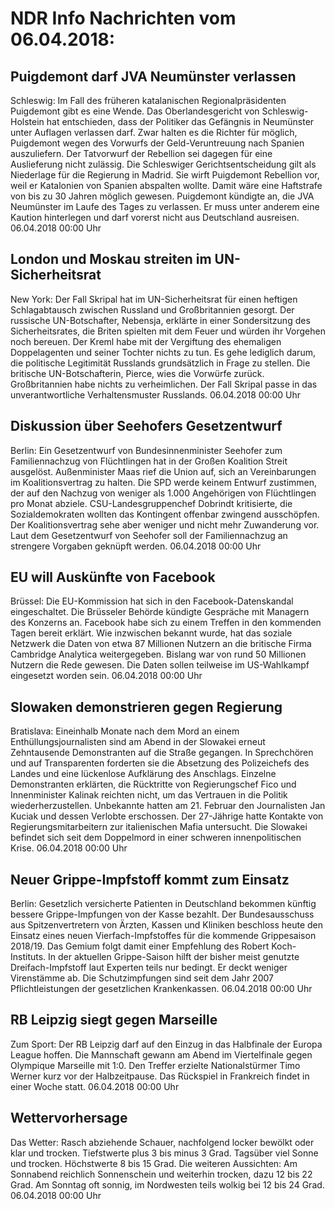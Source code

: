 # NDR Info Nachrichten vom 06.04.2018:


## Puigdemont darf JVA Neumünster verlassen
Schleswig:	Im Fall des früheren katalanischen Regionalpräsidenten Puigdemont gibt es eine Wende. Das Oberlandesgericht von Schleswig-Holstein hat entschieden, dass der Politiker das Gefängnis in Neumünster unter Auflagen verlassen darf. Zwar halten es die Richter für möglich, Puigdemont wegen des Vorwurfs der Geld-Veruntreuung nach Spanien auszuliefern. Der Tatvorwurf der Rebellion sei dagegen für eine Auslieferung nicht zulässig. Die Schleswiger Gerichtsentscheidung gilt als Niederlage für die Regierung in Madrid. Sie wirft Puigdemont Rebellion vor, weil er Katalonien von Spanien abspalten wollte. Damit wäre eine Haftstrafe von bis zu 30 Jahren möglich gewesen. Puigdemont kündigte an, die JVA Neumünster im Laufe des Tages zu verlassen. Er muss unter anderem eine Kaution hinterlegen und darf vorerst nicht aus Deutschland ausreisen. 06.04.2018 00:00 Uhr 

## London und Moskau streiten im UN-Sicherheitsrat
New York: Der Fall Skripal hat im UN-Sicherheitsrat für einen heftigen Schlagabtausch zwischen Russland und Großbritannien gesorgt. Der russische UN-Botschafter, Nebensja, erklärte in einer Sondersitzung des Sicherheitsrates, die Briten spielten mit dem Feuer und würden ihr Vorgehen noch bereuen. Der Kreml habe mit der Vergiftung des ehemaligen Doppelagenten und seiner Tochter nichts zu tun. Es gehe lediglich darum, die politische Legitimität Russlands grundsätzlich in Frage zu stellen. Die britische UN-Botschafterin, Pierce, wies die Vorwürfe zurück. Großbritannien habe nichts zu verheimlichen. Der Fall Skripal passe in das unverantwortliche Verhaltensmuster Russlands. 06.04.2018 00:00 Uhr 

## Diskussion über Seehofers Gesetzentwurf
Berlin: Ein Gesetzentwurf von Bundesinnenminister Seehofer zum Familiennachzug von Flüchtlingen hat in der Großen Koalition Streit ausgelöst. Außenminister Maas rief die Union auf, sich an Vereinbarungen im Koalitionsvertrag zu halten. Die SPD werde keinem Entwurf zustimmen, der auf den Nachzug von weniger als 1.000 Angehörigen von Flüchtlingen pro Monat abziele. CSU-Landesgruppenchef Dobrindt kritisierte, die Sozialdemokraten wollten das Kontingent offenbar zwingend ausschöpfen. Der Koalitionsvertrag sehe aber weniger und nicht mehr Zuwanderung vor. Laut dem Gesetzentwurf von Seehofer soll der Familiennachzug an strengere Vorgaben geknüpft werden. 06.04.2018 00:00 Uhr 

## EU will Auskünfte von Facebook
Brüssel: Die EU-Kommission hat sich in den Facebook-Datenskandal eingeschaltet. Die Brüsseler Behörde kündigte Gespräche mit Managern des Konzerns an. Facebook habe sich zu einem Treffen in den kommenden Tagen bereit erklärt. Wie inzwischen bekannt wurde, hat das soziale Netzwerk die Daten von etwa 87 Millionen Nutzern an die britische Firma Cambridge Analytica weitergegeben. Bislang war von rund 50 Millionen Nutzern die Rede gewesen. Die Daten sollen teilweise im US-Wahlkampf eingesetzt worden sein. 06.04.2018 00:00 Uhr 

## Slowaken demonstrieren gegen Regierung
Bratislava: Eineinhalb Monate nach dem Mord an einem Enthüllungsjournalisten sind am Abend in der Slowakei erneut Zehntausende Demonstranten auf die Straße gegangen. In Sprechchören und auf Transparenten forderten sie die Absetzung des Polizeichefs des Landes und eine lückenlose Aufklärung des Anschlags. Einzelne Demonstranten erklärten, die Rücktritte von Regierungschef Fico und Innenminister Kalinak reichten nicht, um das Vertrauen in die Politik wiederherzustellen. Unbekannte hatten am 21. Februar den Journalisten Jan Kuciak und dessen Verlobte erschossen. Der 27-Jährige hatte Kontakte von Regierungsmitarbeitern zur italienischen Mafia untersucht. Die Slowakei befindet sich seit dem Doppelmord in einer schweren innenpolitischen Krise. 06.04.2018 00:00 Uhr 

## Neuer Grippe-Impfstoff kommt zum Einsatz
Berlin:      Gesetzlich versicherte Patienten in Deutschland bekommen künftig bessere Grippe-Impfungen von der Kasse bezahlt. Der Bundesausschuss aus Spitzenvertretern von Ärzten, Kassen und Kliniken beschloss heute den Einsatz eines neuen Vierfach-Impfstoffes für die kommende Grippesaison 2018/19. Das Gemium folgt damit einer Empfehlung des Robert Koch-Instituts. In der aktuellen Grippe-Saison hilft der bisher meist genutzte Dreifach-Impfstoff laut Experten teils nur bedingt. Er deckt weniger Virenstämme ab. Die Schutzimpfungen sind seit dem Jahr 2007 Pflichtleistungen der gesetzlichen Krankenkassen. 06.04.2018 00:00 Uhr 

## RB Leipzig siegt gegen Marseille
Zum Sport: Der RB Leipzig darf auf den Einzug in das Halbfinale der Europa League hoffen. Die Mannschaft gewann am Abend im Viertelfinale gegen Olympique Marseille mit 1:0. Den Treffer erzielte Nationalstürmer Timo Werner kurz vor der Halbzeitpause. Das Rückspiel in Frankreich findet in einer Woche statt. 06.04.2018 00:00 Uhr 

## Wettervorhersage
Das Wetter: Rasch abziehende Schauer, nachfolgend locker bewölkt oder klar und trocken. Tiefstwerte plus 3 bis minus 3 Grad. Tagsüber viel Sonne und trocken. Höchstwerte 8 bis 15 Grad. Die weiteren Aussichten: Am Sonnabend reichlich Sonnenschein und weiterhin trocken, dazu 12 bis 22 Grad. Am Sonntag oft sonnig, im Nordwesten teils wolkig bei 12 bis 24 Grad. 06.04.2018 00:00 Uhr 
